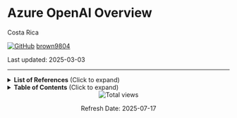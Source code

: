 # Azure OpenAI Overview

Costa Rica

[![GitHub](https://img.shields.io/badge/--181717?logo=github&logoColor=ffffff)](https://github.com/)
[brown9804](https://github.com/brown9804)

Last updated: 2025-03-03

------------------------------------------


<details>
<summary><b>List of References</b> (Click to expand)</summary>
  
 
</details>


<details>
<summary><b>Table of Contents</b> (Click to expand)</summary>
  
 
</details>

<!-- START BADGE -->
<div align="center">
  <img src="https://img.shields.io/badge/Total%20views-354-limegreen" alt="Total views">
  <p>Refresh Date: 2025-07-17</p>
</div>
<!-- END BADGE -->
